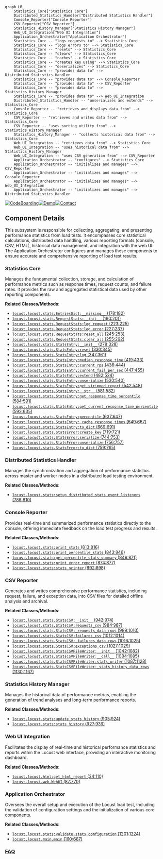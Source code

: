 ```mermaid
graph LR
    Statistics_Core["Statistics Core"]
    Distributed_Statistics_Handler["Distributed Statistics Handler"]
    Console_Reporter["Console Reporter"]
    CSV_Reporter["CSV Reporter"]
    Statistics_History_Manager["Statistics History Manager"]
    Web_UI_Integration["Web UI Integration"]
    Application_Orchestrator["Application Orchestrator"]
    Statistics_Core -- "logs requests to" --> Statistics_Core
    Statistics_Core -- "logs errors to" --> Statistics_Core
    Statistics_Core -- "resets" --> Statistics_Core
    Statistics_Core -- "clears" --> Statistics_Core
    Statistics_Core -- "caches" --> Statistics_Core
    Statistics_Core -- "creates key using" --> Statistics_Core
    Statistics_Core -- "deserializes" --> Statistics_Core
    Statistics_Core -- "provides data to" --> Distributed_Statistics_Handler
    Statistics_Core -- "provides data to" --> Console_Reporter
    Statistics_Core -- "provides data to" --> CSV_Reporter
    Statistics_Core -- "provides data to" --> Statistics_History_Manager
    Statistics_Core -- "provides data to" --> Web_UI_Integration
    Distributed_Statistics_Handler -- "unserializes and extends" --> Statistics_Core
    Console_Reporter -- "retrieves and displays data from" --> Statistics_Core
    CSV_Reporter -- "retrieves and writes data from" --> Statistics_Core
    CSV_Reporter -- "uses sorting utility from" --> Statistics_History_Manager
    Statistics_History_Manager -- "collects historical data from" --> Statistics_Core
    Web_UI_Integration -- "retrieves data from" --> Statistics_Core
    Web_UI_Integration -- "uses historical data from" --> Statistics_History_Manager
    Web_UI_Integration -- "uses CSV generation from" --> CSV_Reporter
    Application_Orchestrator -- "configures" --> Statistics_Core
    Application_Orchestrator -- "initializes and manages" --> CSV_Reporter
    Application_Orchestrator -- "initializes and manages" --> Console_Reporter
    Application_Orchestrator -- "initializes and manages" --> Web_UI_Integration
    Application_Orchestrator -- "initializes and manages" --> Distributed_Statistics_Handler
```
[![CodeBoarding](https://img.shields.io/badge/Generated%20by-CodeBoarding-9cf?style=flat-square)](https://github.com/CodeBoarding/CodeBoarding)[![Demo](https://img.shields.io/badge/Try%20our-Demo-blue?style=flat-square)](https://www.codeboarding.org/demo)[![Contact](https://img.shields.io/badge/Contact%20us%20-%20contact@codeboarding.org-lightgrey?style=flat-square)](mailto:contact@codeboarding.org)

## Component Details

This subsystem is responsible for collecting, aggregating, and presenting performance statistics from load tests. It encompasses core statistical calculations, distributed data handling, various reporting formats (console, CSV, HTML), historical data management, and integration with the web UI. The Application Orchestrator configures and manages these components to ensure accurate and comprehensive reporting of load test results.

### Statistics Core
Manages the fundamental collection, storage, and calculation of performance metrics such as response times, request counts, and failure rates. It provides the raw and aggregated statistical data used by other reporting components.


**Related Classes/Methods**:

- <a href="https://github.com/locustio/locust/blob/master/locust/stats.py#L178-L182" target="_blank" rel="noopener noreferrer">`locust.locust.stats.EntriesDict:__missing__` (178:182)</a>
- <a href="https://github.com/locustio/locust/blob/master/locust/stats.py#L190-L201" target="_blank" rel="noopener noreferrer">`locust.locust.stats.RequestStats:__init__` (190:201)</a>
- <a href="https://github.com/locustio/locust/blob/master/locust/stats.py#L223-L225" target="_blank" rel="noopener noreferrer">`locust.locust.stats.RequestStats:log_request` (223:225)</a>
- <a href="https://github.com/locustio/locust/blob/master/locust/stats.py#L227-L237" target="_blank" rel="noopener noreferrer">`locust.locust.stats.RequestStats:log_error` (227:237)</a>
- <a href="https://github.com/locustio/locust/blob/master/locust/stats.py#L245-L253" target="_blank" rel="noopener noreferrer">`locust.locust.stats.RequestStats:reset_all` (245:253)</a>
- <a href="https://github.com/locustio/locust/blob/master/locust/stats.py#L255-L262" target="_blank" rel="noopener noreferrer">`locust.locust.stats.RequestStats:clear_all` (255:262)</a>
- <a href="https://github.com/locustio/locust/blob/master/locust/stats.py#L278-L328" target="_blank" rel="noopener noreferrer">`locust.locust.stats.StatsEntry:__init__` (278:328)</a>
- <a href="https://github.com/locustio/locust/blob/master/locust/stats.py#L330-L345" target="_blank" rel="noopener noreferrer">`locust.locust.stats.StatsEntry:reset` (330:345)</a>
- <a href="https://github.com/locustio/locust/blob/master/locust/stats.py#L347-L361" target="_blank" rel="noopener noreferrer">`locust.locust.stats.StatsEntry:log` (347:361)</a>
- <a href="https://github.com/locustio/locust/blob/master/locust/stats.py#L419-L433" target="_blank" rel="noopener noreferrer">`locust.locust.stats.StatsEntry:median_response_time` (419:433)</a>
- <a href="https://github.com/locustio/locust/blob/master/locust/stats.py#L436-L444" target="_blank" rel="noopener noreferrer">`locust.locust.stats.StatsEntry:current_rps` (436:444)</a>
- <a href="https://github.com/locustio/locust/blob/master/locust/stats.py#L447-L455" target="_blank" rel="noopener noreferrer">`locust.locust.stats.StatsEntry:current_fail_per_sec` (447:455)</a>
- <a href="https://github.com/locustio/locust/blob/master/locust/stats.py#L482-L524" target="_blank" rel="noopener noreferrer">`locust.locust.stats.StatsEntry:extend` (482:524)</a>
- <a href="https://github.com/locustio/locust/blob/master/locust/stats.py#L530-L540" target="_blank" rel="noopener noreferrer">`locust.locust.stats.StatsEntry:unserialize` (530:540)</a>
- <a href="https://github.com/locustio/locust/blob/master/locust/stats.py#L542-L548" target="_blank" rel="noopener noreferrer">`locust.locust.stats.StatsEntry:get_stripped_report` (542:548)</a>
- <a href="https://github.com/locustio/locust/blob/master/locust/stats.py#L581-L582" target="_blank" rel="noopener noreferrer">`locust.locust.stats.StatsEntry:__str__` (581:582)</a>
- <a href="https://github.com/locustio/locust/blob/master/locust/stats.py#L584-L591" target="_blank" rel="noopener noreferrer">`locust.locust.stats.StatsEntry:get_response_time_percentile` (584:591)</a>
- <a href="https://github.com/locustio/locust/blob/master/locust/stats.py#L593-L635" target="_blank" rel="noopener noreferrer">`locust.locust.stats.StatsEntry:get_current_response_time_percentile` (593:635)</a>
- <a href="https://github.com/locustio/locust/blob/master/locust/stats.py#L637-L647" target="_blank" rel="noopener noreferrer">`locust.locust.stats.StatsEntry:percentile` (637:647)</a>
- <a href="https://github.com/locustio/locust/blob/master/locust/stats.py#L649-L667" target="_blank" rel="noopener noreferrer">`locust.locust.stats.StatsEntry:_cache_response_times` (649:667)</a>
- <a href="https://github.com/locustio/locust/blob/master/locust/stats.py#L669-L691" target="_blank" rel="noopener noreferrer">`locust.locust.stats.StatsEntry:to_dict` (669:691)</a>
- <a href="https://github.com/locustio/locust/blob/master/locust/stats.py#L719-L721" target="_blank" rel="noopener noreferrer">`locust.locust.stats.StatsError:create_key` (719:721)</a>
- <a href="https://github.com/locustio/locust/blob/master/locust/stats.py#L744-L753" target="_blank" rel="noopener noreferrer">`locust.locust.stats.StatsError:serialize` (744:753)</a>
- <a href="https://github.com/locustio/locust/blob/master/locust/stats.py#L756-L757" target="_blank" rel="noopener noreferrer">`locust.locust.stats.StatsError:unserialize` (756:757)</a>
- <a href="https://github.com/locustio/locust/blob/master/locust/stats.py#L759-L765" target="_blank" rel="noopener noreferrer">`locust.locust.stats.StatsError:to_dict` (759:765)</a>


### Distributed Statistics Handler
Manages the synchronization and aggregation of performance statistics across master and worker nodes in a distributed load testing environment.


**Related Classes/Methods**:

- <a href="https://github.com/locustio/locust/blob/master/locust/stats.py#L786-L810" target="_blank" rel="noopener noreferrer">`locust.locust.stats:setup_distributed_stats_event_listeners` (786:810)</a>


### Console Reporter
Provides real-time and summarized performance statistics directly to the console, offering immediate feedback on the load test progress and results.


**Related Classes/Methods**:

- <a href="https://github.com/locustio/locust/blob/master/locust/stats.py#L813-L816" target="_blank" rel="noopener noreferrer">`locust.locust.stats:print_stats` (813:816)</a>
- <a href="https://github.com/locustio/locust/blob/master/locust/stats.py#L843-L846" target="_blank" rel="noopener noreferrer">`locust.locust.stats:print_percentile_stats` (843:846)</a>
- <a href="https://github.com/locustio/locust/blob/master/locust/stats.py#L849-L871" target="_blank" rel="noopener noreferrer">`locust.locust.stats:get_percentile_stats_summary` (849:871)</a>
- <a href="https://github.com/locustio/locust/blob/master/locust/stats.py#L874-L877" target="_blank" rel="noopener noreferrer">`locust.locust.stats:print_error_report` (874:877)</a>
- <a href="https://github.com/locustio/locust/blob/master/locust/stats.py#L892-L898" target="_blank" rel="noopener noreferrer">`locust.locust.stats:stats_printer` (892:898)</a>


### CSV Reporter
Generates and writes comprehensive performance statistics, including request, failure, and exception data, into CSV files for detailed offline analysis and archival.


**Related Classes/Methods**:

- <a href="https://github.com/locustio/locust/blob/master/locust/stats.py#L942-L974" target="_blank" rel="noopener noreferrer">`locust.locust.stats.StatsCSV:__init__` (942:974)</a>
- <a href="https://github.com/locustio/locust/blob/master/locust/stats.py#L984-L987" target="_blank" rel="noopener noreferrer">`locust.locust.stats.StatsCSV:requests_csv` (984:987)</a>
- <a href="https://github.com/locustio/locust/blob/master/locust/stats.py#L989-L1010" target="_blank" rel="noopener noreferrer">`locust.locust.stats.StatsCSV:_requests_data_rows` (989:1010)</a>
- <a href="https://github.com/locustio/locust/blob/master/locust/stats.py#L1012-L1014" target="_blank" rel="noopener noreferrer">`locust.locust.stats.StatsCSV:failures_csv` (1012:1014)</a>
- <a href="https://github.com/locustio/locust/blob/master/locust/stats.py#L1016-L1025" target="_blank" rel="noopener noreferrer">`locust.locust.stats.StatsCSV:_failures_data_rows` (1016:1025)</a>
- <a href="https://github.com/locustio/locust/blob/master/locust/stats.py#L1027-L1029" target="_blank" rel="noopener noreferrer">`locust.locust.stats.StatsCSV:exceptions_csv` (1027:1029)</a>
- <a href="https://github.com/locustio/locust/blob/master/locust/stats.py#L1042-L1082" target="_blank" rel="noopener noreferrer">`locust.locust.stats.StatsCSVFileWriter:__init__` (1042:1082)</a>
- <a href="https://github.com/locustio/locust/blob/master/locust/stats.py#L1084-L1085" target="_blank" rel="noopener noreferrer">`locust.locust.stats.StatsCSVFileWriter:__call__` (1084:1085)</a>
- <a href="https://github.com/locustio/locust/blob/master/locust/stats.py#L1087-L1128" target="_blank" rel="noopener noreferrer">`locust.locust.stats.StatsCSVFileWriter:stats_writer` (1087:1128)</a>
- <a href="https://github.com/locustio/locust/blob/master/locust/stats.py#L1130-L1167" target="_blank" rel="noopener noreferrer">`locust.locust.stats.StatsCSVFileWriter:_stats_history_data_rows` (1130:1167)</a>


### Statistics History Manager
Manages the historical data of performance metrics, enabling the generation of trend analyses and long-term performance reports.


**Related Classes/Methods**:

- <a href="https://github.com/locustio/locust/blob/master/locust/stats.py#L905-L924" target="_blank" rel="noopener noreferrer">`locust.locust.stats:update_stats_history` (905:924)</a>
- <a href="https://github.com/locustio/locust/blob/master/locust/stats.py#L927-L936" target="_blank" rel="noopener noreferrer">`locust.locust.stats:stats_history` (927:936)</a>


### Web UI Integration
Facilitates the display of real-time and historical performance statistics and reports within the Locust web interface, providing an interactive monitoring dashboard.


**Related Classes/Methods**:

- <a href="https://github.com/locustio/locust/blob/master/locust/html.py#L34-L110" target="_blank" rel="noopener noreferrer">`locust.locust.html:get_html_report` (34:110)</a>
- <a href="https://github.com/locustio/locust/blob/master/locust/web.py#L87-L770" target="_blank" rel="noopener noreferrer">`locust.locust.web.WebUI` (87:770)</a>


### Application Orchestrator
Oversees the overall setup and execution of the Locust load test, including the validation of configuration settings and the initialization of various core components.


**Related Classes/Methods**:

- <a href="https://github.com/locustio/locust/blob/master/locust/stats.py#L1201-L1224" target="_blank" rel="noopener noreferrer">`locust.locust.stats:validate_stats_configuration` (1201:1224)</a>
- <a href="https://github.com/locustio/locust/blob/master/locust/main.py#L160-L687" target="_blank" rel="noopener noreferrer">`locust.locust.main.main` (160:687)</a>




### [FAQ](https://github.com/CodeBoarding/GeneratedOnBoardings/tree/main?tab=readme-ov-file#faq)